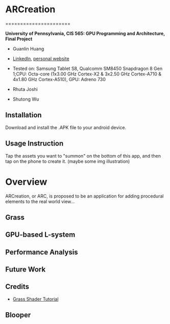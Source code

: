 # ARCreation
======================

**University of Pennsylvania, CIS 565: GPU Programming and Architecture, Final Project**

* Guanlin Huang
 * [LinkedIn](https://www.linkedin.com/in/guanlin-huang-4406668502/), [personal website](virulentkid.github.io/personal_web/index.html)
 * Tested on: Samsung Tablet S8, Qualcomm SM8450 Snapdragon 8 Gen 1;CPU: Octa-core (1x3.00 GHz Cortex-X2 & 3x2.50 GHz Cortex-A710 & 4x1.80 GHz Cortex-A510), GPU: 	Adreno 730

* Rhuta Joshi

* Shutong Wu

## Installation
Download and install the .APK file to your android device.

## Usage Instruction
Tap the assets you want to "summon" on the bottom of this app, and then tap on the phone to create it. (maybe some img illustration)

Overview
===========
ARCreation, or ARC, is proposed to be an application for adding procedural elements to the real world view...

## Grass

## GPU-based L-system

## Performance Analysis

## Future Work

## Credits
* [Grass Shader Tutorial](https://roystan.net/articles/grass-shader/)

## Blooper 
